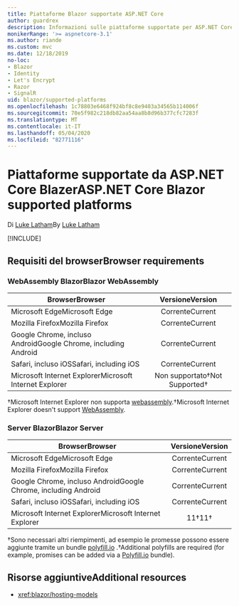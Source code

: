 ```yaml
---
title: Piattaforme Blazor supportate ASP.NET Core
author: guardrex
description: Informazioni sulle piattaforme supportate per ASP.NET Core Blazor.
monikerRange: '>= aspnetcore-3.1'
ms.author: riande
ms.custom: mvc
ms.date: 12/18/2019
no-loc:
- Blazor
- Identity
- Let's Encrypt
- Razor
- SignalR
uid: blazor/supported-platforms
ms.openlocfilehash: 1c78803e6468f924bf8c8e9403a34565b114006f
ms.sourcegitcommit: 70e5f982c218db82aa54aa8b8d96b377cfc7283f
ms.translationtype: MT
ms.contentlocale: it-IT
ms.lasthandoff: 05/04/2020
ms.locfileid: "82771116"
---
```

# <a name="aspnet-core-blazor-supported-platforms"></a><span data-ttu-id="abe90-103">Piattaforme supportate da ASP.NET Core Blazer</span><span class="sxs-lookup"><span data-stu-id="abe90-103">ASP.NET Core Blazor supported platforms</span></span>

<span data-ttu-id="abe90-104">Di [Luke Latham](https://github.com/guardrex)</span><span class="sxs-lookup"><span data-stu-id="abe90-104">By [Luke Latham](https://github.com/guardrex)</span></span>

[!INCLUDE[](~/includes/blazorwasm-preview-notice.md)]

## <a name="browser-requirements"></a><span data-ttu-id="abe90-105">Requisiti del browser</span><span class="sxs-lookup"><span data-stu-id="abe90-105">Browser requirements</span></span>

### <a name="blazor-webassembly"></a><span data-ttu-id="abe90-106">WebAssembly Blazor</span><span class="sxs-lookup"><span data-stu-id="abe90-106">Blazor WebAssembly</span></span>

| <span data-ttu-id="abe90-107">Browser</span><span class="sxs-lookup"><span data-stu-id="abe90-107">Browser</span></span>                          | <span data-ttu-id="abe90-108">Versione</span><span class="sxs-lookup"><span data-stu-id="abe90-108">Version</span></span>               |
| -------------------------------- | :-------------------: |
| <span data-ttu-id="abe90-109">Microsoft Edge</span><span class="sxs-lookup"><span data-stu-id="abe90-109">Microsoft Edge</span></span>                   | <span data-ttu-id="abe90-110">Corrente</span><span class="sxs-lookup"><span data-stu-id="abe90-110">Current</span></span>               |
| <span data-ttu-id="abe90-111">Mozilla Firefox</span><span class="sxs-lookup"><span data-stu-id="abe90-111">Mozilla Firefox</span></span>                  | <span data-ttu-id="abe90-112">Corrente</span><span class="sxs-lookup"><span data-stu-id="abe90-112">Current</span></span>               |
| <span data-ttu-id="abe90-113">Google Chrome, incluso Android</span><span class="sxs-lookup"><span data-stu-id="abe90-113">Google Chrome, including Android</span></span> | <span data-ttu-id="abe90-114">Corrente</span><span class="sxs-lookup"><span data-stu-id="abe90-114">Current</span></span>               |
| <span data-ttu-id="abe90-115">Safari, incluso iOS</span><span class="sxs-lookup"><span data-stu-id="abe90-115">Safari, including iOS</span></span>            | <span data-ttu-id="abe90-116">Corrente</span><span class="sxs-lookup"><span data-stu-id="abe90-116">Current</span></span>               |
| <span data-ttu-id="abe90-117">Microsoft Internet Explorer</span><span class="sxs-lookup"><span data-stu-id="abe90-117">Microsoft Internet Explorer</span></span>      | <span data-ttu-id="abe90-118">Non supportato&dagger;</span><span class="sxs-lookup"><span data-stu-id="abe90-118">Not Supported&dagger;</span></span> |

<span data-ttu-id="abe90-119">&dagger;Microsoft Internet Explorer non supporta [webassembly](https://webassembly.org).</span><span class="sxs-lookup"><span data-stu-id="abe90-119">&dagger;Microsoft Internet Explorer doesn't support [WebAssembly](https://webassembly.org).</span></span>

### <a name="blazor-server"></a><span data-ttu-id="abe90-120">Server Blazor</span><span class="sxs-lookup"><span data-stu-id="abe90-120">Blazor Server</span></span>

| <span data-ttu-id="abe90-121">Browser</span><span class="sxs-lookup"><span data-stu-id="abe90-121">Browser</span></span>                          | <span data-ttu-id="abe90-122">Versione</span><span class="sxs-lookup"><span data-stu-id="abe90-122">Version</span></span>    |
| -------------------------------- | :--------: |
| <span data-ttu-id="abe90-123">Microsoft Edge</span><span class="sxs-lookup"><span data-stu-id="abe90-123">Microsoft Edge</span></span>                   | <span data-ttu-id="abe90-124">Corrente</span><span class="sxs-lookup"><span data-stu-id="abe90-124">Current</span></span>    |
| <span data-ttu-id="abe90-125">Mozilla Firefox</span><span class="sxs-lookup"><span data-stu-id="abe90-125">Mozilla Firefox</span></span>                  | <span data-ttu-id="abe90-126">Corrente</span><span class="sxs-lookup"><span data-stu-id="abe90-126">Current</span></span>    |
| <span data-ttu-id="abe90-127">Google Chrome, incluso Android</span><span class="sxs-lookup"><span data-stu-id="abe90-127">Google Chrome, including Android</span></span> | <span data-ttu-id="abe90-128">Corrente</span><span class="sxs-lookup"><span data-stu-id="abe90-128">Current</span></span>    |
| <span data-ttu-id="abe90-129">Safari, incluso iOS</span><span class="sxs-lookup"><span data-stu-id="abe90-129">Safari, including iOS</span></span>            | <span data-ttu-id="abe90-130">Corrente</span><span class="sxs-lookup"><span data-stu-id="abe90-130">Current</span></span>    |
| <span data-ttu-id="abe90-131">Microsoft Internet Explorer</span><span class="sxs-lookup"><span data-stu-id="abe90-131">Microsoft Internet Explorer</span></span>      | <span data-ttu-id="abe90-132">11&dagger;</span><span class="sxs-lookup"><span data-stu-id="abe90-132">11&dagger;</span></span> |

<span data-ttu-id="abe90-133">&dagger;Sono necessari altri riempimenti, ad esempio le promesse possono essere aggiunte tramite un bundle [polyfill.io](https://polyfill.io/v3/) .</span><span class="sxs-lookup"><span data-stu-id="abe90-133">&dagger;Additional polyfills are required (for example, promises can be added via a [Polyfill.io](https://polyfill.io/v3/) bundle).</span></span>

## <a name="additional-resources"></a><span data-ttu-id="abe90-134">Risorse aggiuntive</span><span class="sxs-lookup"><span data-stu-id="abe90-134">Additional resources</span></span>

* <xref:blazor/hosting-models>
